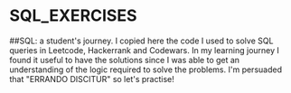 # SQL_EXERCISES
##SQL: a student's journey.
I copied here the code I used to solve SQL queries in Leetcode, Hackerrank and Codewars.
In my learning journey I found it useful to have the solutions since I was able to get an understanding of the logic required to solve the problems.
I'm persuaded that "ERRANDO DISCITUR" so let's practise!
